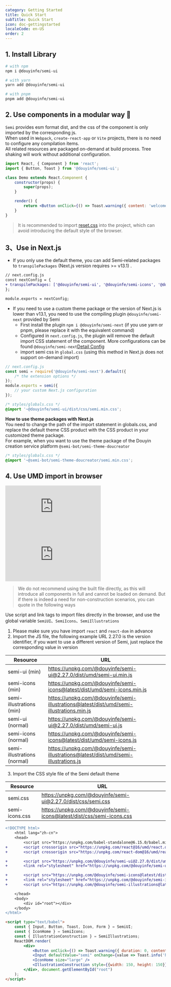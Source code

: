 ```yaml
---
category: Getting Started
title: Quick Start
subTitle: Quick Start
icon: doc-gettingstarted
localeCode: en-US
order: 2
---
```


## 1. Install Library

```bash
# with npm
npm i @douyinfe/semi-ui

# with yarn
yarn add @douyinfe/semi-ui

# with pnpm
pnpm add @douyinfe/semi-ui
```
## 2. Use components in a modular way 💫

`Semi` provides esm format dist, and the css of the component is only imported by the corresponding js.  
When used in `Webpack`, `create-react-app` or `Vite` projects, there is no need to configure any compilation items.   
All related resources are packaged on-demand at build process. Tree shaking will work without additional configuration.

```jsx
import React, { Component } from 'react';
import { Button, Toast } from '@douyinfe/semi-ui';

class Demo extends React.Component {
    constructor(props) {
        super(props);
    }

    render() {
        return <Button onClick={() => Toast.warning({ content: 'welcome' })}>Hello Semi</Button>;
    }
}
```

> It is recommended to import [reset.css](https://www.npmjs.com/package/reset-css) into the project, which can avoid introducing the default style of the browser.

## 3、Use in Next.js
- If you only use the default theme, you can add Semi-related packages to `transpilePackages` (Next.js version requires >= v13.1) . 
```diff
// next.config.js
const nextConfig = {
+ transpilePackages: ['@douyinfe/semi-ui', '@douyinfe/semi-icons', '@douyinfe/semi-illustrations'],
};

module.exports = nextConfig;
```

- If you need to use a custom theme package or the version of Next.js is lower than v13.1, you need to use the compiling plugin `@douyinfe/semi-next` provided by Semi
  - First install the plugin `npm i @douyinfe/semi-next` (if you use yarn or pnpm, please replace it with the equivalent command)
  - Configured in `next.config.js`, the plugin will remove the default import CSS statement of the component. More configurations can be found `@douyinfe/semi-next`[Detail Config](https://www.npmjs.com/package/@douyinfe/semi-next) 
  - import semi css in `global.css` (using this method in Next.js does not support on-demand import)
```js
// next.config.js
const semi = require('@douyinfe/semi-next').default({
    /* the extension options */
});
module.exports = semi({
    // your custom Next.js configuration
});
```

```css
/* styles/globals.css */
@import '~@douyinfe/semi-ui/dist/css/semi.min.css';
```

**How to use theme packages with Next.js**  
You need to change the path of the import statement in globals.css, and replace the default theme CSS product with the CSS product in your customized theme package.  
For example, when you want to use the theme package of the Douyin creation service platform `@semi-bot/semi-theme-doucreator` 
```css
/* styles/globals.css */
@import '~@semi-bot/semi-theme-doucreator/semi.min.css';
```

## 4. Use UMD import in browser

[![BUILD-JS][build-js-badge]][build-js-url] [![BUILD-CSS][build-css-badge]][build-css-url]

[build-js-badge]: https://img.badgesize.io/https:/unpkg.com/@douyinfe/semi-ui/dist/umd/semi-ui.min.js?label=semi.min.js&compression=gzip
[build-js-url]: https://unpkg.com/browse/@douyinfe/semi-ui/dist/umd/semi-ui.min.js
[build-css-badge]: https://img.badgesize.io/https:/unpkg.com/@douyinfe/semi-ui/dist/css/semi.min.css?label=semi.min.css&compression=gzip
[build-css-url]: https://unpkg.com/browse/@douyinfe/semi-ui/dist/css/semi.min.css

> We do not recommend using the built file directly, as this will introduce all components in full and cannot be loaded on demand. But if there is indeed a need for non-construction scenarios, you can quote in the following ways

Use script and link tags to import files directly in the browser, and use the global variable `SemiUI`、`SemiIcons`、`SemiIllustrations`

1. Please make sure you have import `react` and `react-dom` in advance
2. Import the JS file, the following example URL 2.27.0 is the version identifier, if you want to use a different version of Semi, just replace the corresponding value in version

| Resource | URL |
| --- | --- |
| semi-ui (min) | https://unpkg.com/@douyinfe/semi-ui@2.27.0/dist/umd/semi-ui.min.js |
| semi-icons (min) | https://unpkg.com/@douyinfe/semi-icons@latest/dist/umd/semi-icons.min.js |
| semi-illustrations (min) | https://unpkg.com/@douyinfe/semi-illustrations@latest/dist/umd/semi-illustrations.min.js |
| semi-ui (normal) | https://unpkg.com/@douyinfe/semi-ui@2.27.0/dist/umd/semi-ui.js |
| semi-icons (normal) | https://unpkg.com/@douyinfe/semi-icons@latest/dist/umd/semi-icons.js |
| semi-illustrations (normal) | https://unpkg.com/@douyinfe/semi-illustrations@latest/dist/umd/semi-illustrations.js |

3. Import the CSS style file of the Semi default theme

| Resource | URL |
| --- | --- |
| semi.css | https://unpkg.com/@douyinfe/semi-ui@2.27.0/dist/css/semi.css |
| semi-icons.css | https://unpkg.com/@douyinfe/semi-icons@latest/dist/css/semi-icons.css |

```diff
<!DOCTYPE html>
    <html lang="zh-cn">
    <head>
        <script src="https://unpkg.com/babel-standalone@6.15.0/babel.min.js"></script>
+       <script crossorigin src="https://unpkg.com/react@16/umd/react.development.js"></script>
+       <script crossorigin src="https://unpkg.com/react-dom@16/umd/react-dom.development.js"></script>

+       <script src="https://unpkg.com/@douyinfe/semi-ui@2.27.0/dist/umd/semi-ui-react.min.js"></script>
+       <link rel="stylesheet" href="https://unpkg.com/@douyinfe/semi-ui@2.27.0/dist/css/semi.css">

+       <script src="https://unpkg.com/@douyinfe/semi-icons@latest/dist/umd/semi-icons.min.js"></script>
+       <link rel="stylesheet" href="https://unpkg.com/@douyinfe/semi-icons@latest/dist/css/semi-icons.css">
+       <script src="https://unpkg.com/@douyinfe/semi-illustrations@latest/dist/umd/semi-illustrations.min.js"></script>

    </head>
    <body>
        <div id="root"></div>
    </body>
</html>
```

```html
<script type="text/babel">
    const { Input, Button, Toast, Icon, Form } = SemiUI;
    const { IconHome } = SemiIcons;
    const { IllustrationConstruction } = SemiIllustrations;
    ReactDOM.render(
        <div>
            <Button onClick={() => Toast.warning({ duration: 0, content: 'Semi Design' })}>test</Button>
            <Input defaultValue="semi" onChange={value => Toast.info('hello')}></Input>
            <IconHome size="large" />
            <IllustrationConstruction style={{width: 150, height: 150}} />
        </div>, document.getElementById("root")
    );
</script>
```


